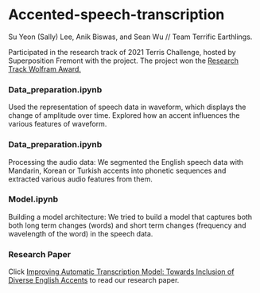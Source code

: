 # Accented-speech-transcription

Su Yeon (Sally) Lee, Anik Biswas, and Sean Wu // Team Terrific Earthlings.

Participated in the research track of 2021 Terris Challenge, hosted by Superposition Fremont with the project. The project won the [Research Track Wolfram Award.](https://drive.google.com/file/d/1HFEIJqwKNkX8MzAP17WceYxLJjWbZ-Ik/view?usp=sharing)

### Data_preparation.ipynb

Used the representation of speech data in waveform, which displays the change of amplitude over time. Explored how an accent influences the various features of waveform.


### Data_preparation.ipynb

Processing the audio data: We segmented the English speech data with Mandarin, Korean or Turkish accents into phonetic sequences and extracted various audio features from them.

### Model.ipynb

Building a model architecture: We tried to build a model that captures both both long term changes (words) and short term changes (frequency and wavelength of the word) in the speech data.


### Research Paper

Click [Improving Automatic Transcription Model: Towards Inclusion of Diverse English Accents](https://docs.google.com/document/d/13uek6WLQc6XkAQAWf21ybCecoP0JXFBMnii-Lt1_NMM/edit?usp=sharing) to read our research paper.


